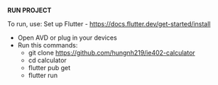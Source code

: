 **RUN PROJECT**

To run, use:
Set up Flutter - https://docs.flutter.dev/get-started/install

- Open AVD or plug in your devices
- Run this commands:
    - git clone https://github.com/hungnh219/ie402-calculator
    - cd calculator
    - flutter pub get
    - flutter run
